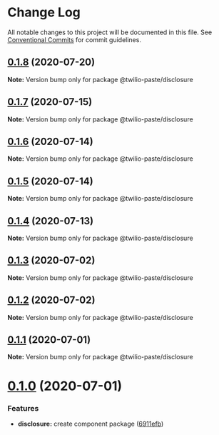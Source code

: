 # Change Log

All notable changes to this project will be documented in this file.
See [Conventional Commits](https://conventionalcommits.org) for commit guidelines.

## [0.1.8](https://github.com/twilio-labs/paste/compare/@twilio-paste/disclosure@0.1.7...@twilio-paste/disclosure@0.1.8) (2020-07-20)

**Note:** Version bump only for package @twilio-paste/disclosure





## [0.1.7](https://github.com/twilio-labs/paste/compare/@twilio-paste/disclosure@0.1.6...@twilio-paste/disclosure@0.1.7) (2020-07-15)

**Note:** Version bump only for package @twilio-paste/disclosure





## [0.1.6](https://github.com/twilio-labs/paste/compare/@twilio-paste/disclosure@0.1.5...@twilio-paste/disclosure@0.1.6) (2020-07-14)

**Note:** Version bump only for package @twilio-paste/disclosure





## [0.1.5](https://github.com/twilio-labs/paste/compare/@twilio-paste/disclosure@0.1.4...@twilio-paste/disclosure@0.1.5) (2020-07-14)

**Note:** Version bump only for package @twilio-paste/disclosure





## [0.1.4](https://github.com/twilio-labs/paste/compare/@twilio-paste/disclosure@0.1.3...@twilio-paste/disclosure@0.1.4) (2020-07-13)

**Note:** Version bump only for package @twilio-paste/disclosure





## [0.1.3](https://github.com/twilio-labs/paste/compare/@twilio-paste/disclosure@0.1.2...@twilio-paste/disclosure@0.1.3) (2020-07-02)

**Note:** Version bump only for package @twilio-paste/disclosure





## [0.1.2](https://github.com/twilio-labs/paste/compare/@twilio-paste/disclosure@0.1.1...@twilio-paste/disclosure@0.1.2) (2020-07-02)

**Note:** Version bump only for package @twilio-paste/disclosure





## [0.1.1](https://github.com/twilio-labs/paste/compare/@twilio-paste/disclosure@0.1.0...@twilio-paste/disclosure@0.1.1) (2020-07-01)

**Note:** Version bump only for package @twilio-paste/disclosure





# [0.1.0](https://github.com/twilio-labs/paste/compare/@twilio-paste/disclosure@0.0.2...@twilio-paste/disclosure@0.1.0) (2020-07-01)


### Features

* **disclosure:** create component package ([6911efb](https://github.com/twilio-labs/paste/commit/6911efb693640397fd5a3693f04090b0b8f16c21))
